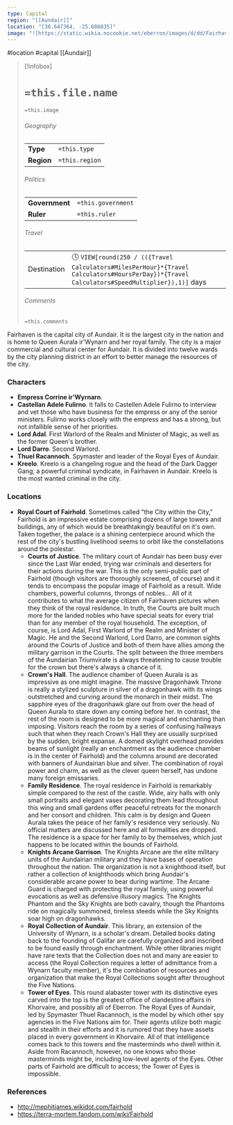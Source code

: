 ```yaml
---
type: Capital
region: "[[Aundair]]"
location: "[30.647364, -25.686035]"
image: "![https://static.wikia.nocookie.net/eberron/images/d/dd/Fairhaven.jpg|250](https://static.wikia.nocookie.net/eberron/images/d/dd/Fairhaven.jpg)"
---
```

 #location #capital [[Aundair]]

> [!infobox]
> # `=this.file.name`
> `=this.image`
> ###### Geography
> |  |  |
> | ---- | ---- |
> | **Type** | `=this.type` |
> | **Region** | `=this.region` |
> ###### Politics
> |  |  |
> | ---- | ---- |
> | **Government** | `=this.government` |
> | **Ruler** | `=this.ruler` |
> ###### Travel
> |  |  |
> | ---- | ---- |
> | Destination | 🕓 `VIEW[round(250 / (({Travel Calculators#MilesPerHour}*{Travel Calculators#HoursPerDay})*{Travel Calculators#SpeedMultiplier}),1)]` days |
> ###### Comments
> `=this.comments`

Fairhaven is the capital city of Aundair. It is the largest city in the nation and is home to Queen Aurala ir'Wynarn and her royal family. The city is a major commercial and cultural center for Aundair. It is divided into twelve wards by the city planning district in an effort to better manage the resources of the city.

### Characters

* **Empress Corrine ir'Wyrnarn**. 
* **Castellan Adele Fulirno**. It falls to Castellen Adele Fulirno to interview and vet those who have business for the empress or any of the senior ministers. Fulirno works closely with the empress and has a strong, but not infallible sense of her priorities.
* **Lord Adal**. First Warlord of the Realm and Minister of Magic, as well as the former Queen's brother.
* **Lord Darro**. Second Warlord.
* **Thuel Racannoch**. Spymaster and leader of the Royal Eyes of Aundair.
* **Kreelo**. Kreelo is a changeling rogue and the head of the Dark Dagger Gang, a powerful criminal syndicate, in Fairhaven in Aundair. Kreelo is the most wanted criminal in the city.

### Locations

* **Royal Court of Fairhold**. Sometimes called "the City within the City," Fairhold is an impressive estate comprising dozens of large towers and buildings, any of which would be breathtakingly beautiful on it's own. Taken together, the palace is a shining centerpiece around which the rest of the city's bustling livelihood seems to orbit like the constellations around the polestar.
	* **Courts of Justice**. The military court of Aundair has been busy ever since the Last War ended, trying war criminals and deserters for their actions during the war. This is the only semi-public part of Fairhold (though visitors are thoroughly screened, of course) and it tends to encompass the popular image of Fairhold as a result. Wide chambers, powerful columns, throngs of nobles… All of it contributes to what the average citizen of Fairhaven pictures when they think of the royal residence. In truth, the Courts are built much more for the landed nobles who have special seats for every trial than for any member of the royal household. The exception, of course, is Lord Adal, First Warlord of the Realm and Minister of Magic. He and the Second Warlord, Lord Darro, are common sights around the Courts of Justice and both of them have allies among the military garrison in the Courts. The split between the three members of the Aundairian Triumvirate is always threatening to cause trouble for the crown but there's always a chance of it.
	* **Crown's Hall**. The audience chamber of Queen Aurala is as impressive as one might imagine. The massive Dragonhawk Throne is really a stylized sculpture in silver of a dragonhawk with its wings outstretched and curving around the monarch in their midst. The sapphire eyes of the dragonhawk glare out from over the head of Queen Aurala to stare down any coming before her. In contrast, the rest of the room is designed to be more magical and enchanting than imposing. Visitors reach the room by a series of confusing hallways such that when they reach Crown's Hall they are usually surprised by the sudden, bright expanse. A domed skylight overhead provides beams of sunlight (really an enchantment as the audience chamber is in the center of Fairhold) and the columns around are decorated with banners of Aundairian blue and silver. The combination of royal power and charm, as well as the clever queen herself, has undone many foreign emissaries.
	* **Family Residence**. The royal residence in Fairhold is remarkably simple compared to the rest of the castle. Wide, airy halls with only small portraits and elegant vases decorating them lead throughout this wing and small gardens offer peaceful retreats for the monarch and her consort and children. This calm is by design and Queen Aurala takes the peace of her family's residence very seriously. No official matters are discussed here and all formalities are dropped. The residence is a space for her family to by themselves, which just happens to be located within the bounds of Fairhold.
	* **Knights Arcane Garrison**. The Knights Arcane are the elite military units of the Aundairian military and they have bases of operation throughout the nation. The organization is not a knighthood itself, but rather a collection of knighthoods which bring Aundair's considerable arcane power to bear during wartime. The Arcane Guard is charged with protecting the royal family, using powerful evocations as well as defensive illusory magics. The Knights Phantom and the Sky Knights are both cavalry, though the Phantoms ride on magically summoned, tireless steeds while the Sky Knights soar high on dragonhawks.
	* **Royal Collection of Aundair**. This library, an extension of the University of Wynarn, is a scholar's dream. Detailed books dating back to the founding of Galifar are carefully organized and inscribed to be found easily through enchantment. While other libraries might have rare texts that the Collection does not and many are easier to access (the Royal Collection requires a letter of admittance from a Wynarn faculty member), it's the combination of resources and organization that make the Royal Collections sought after throughout the Five Nations.
	* **Tower of Eyes**. This round alabaster tower with its distinctive eyes carved into the top is the greatest office of clandestine affairs in Khorvaire, and possibly all of Eberron. The Royal Eyes of Aundair, led by Spymaster Thuel Racannoch, is the model by which other spy agencies in the Five Nations aim for. Their agents utilize both magic and stealth in their efforts and it is rumored that they have assets placed in every government in Khorvaire. All of that intelligence comes back to this towers and the masterminds who dwell within it. Aside from Racannoch, however, no one knows who those masterminds might be, including low-level agents of the Eyes. Other parts of Fairhold are difficult to access; the Tower of Eyes is impossible.

### References

- http://mephitjames.wikidot.com/fairhold
- https://terra-mortem.fandom.com/wiki/Fairhold
